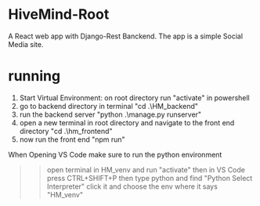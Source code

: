 # HiveMind-Root
 A React web app with Django-Rest Banckend. The app is a simple Social Media site.



# running
1) Start Virtual Environment: on root directory run "activate" in powershell
2) go to backend directory in terminal "cd .\HM_backend\"
3) run the backend server "python .\manage.py runserver"
4) open a new terminal in root directory and navigate to the front end directory "cd .\hm_frontend\"
5) now run the front end "npm run"

When Opening VS Code make sure to run the python environment
>> open terminal in HM_venv and run "activate"
>> then in VS Code press CTRL+SHIFT+P then type python and find "Python Select Interpreter" click it and choose the env where it says "HM_venv"
